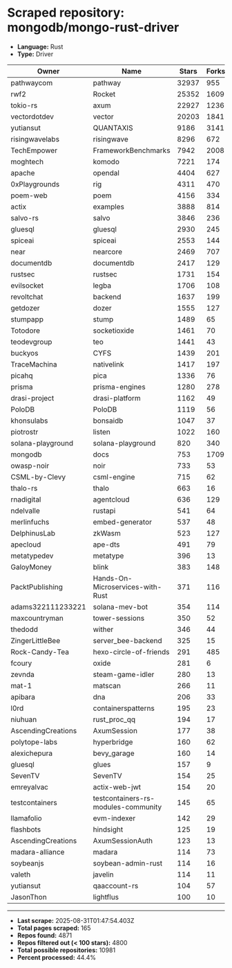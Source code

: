 # Scraped repository: mongodb/mongo-rust-driver
* **Language:** Rust
* **Type:** Driver

| Owner | Name | Stars | Forks | URL |
|---|---|---|---|---|
| pathwaycom | pathway | 32937 | 955 | [link](https://github.com/pathwaycom/pathway) |
| rwf2 | Rocket | 25352 | 1609 | [link](https://github.com/rwf2/Rocket) |
| tokio-rs | axum | 22927 | 1236 | [link](https://github.com/tokio-rs/axum) |
| vectordotdev | vector | 20203 | 1841 | [link](https://github.com/vectordotdev/vector) |
| yutiansut | QUANTAXIS | 9186 | 3141 | [link](https://github.com/yutiansut/QUANTAXIS) |
| risingwavelabs | risingwave | 8296 | 672 | [link](https://github.com/risingwavelabs/risingwave) |
| TechEmpower | FrameworkBenchmarks | 7942 | 2008 | [link](https://github.com/TechEmpower/FrameworkBenchmarks) |
| moghtech | komodo | 7221 | 174 | [link](https://github.com/moghtech/komodo) |
| apache | opendal | 4404 | 627 | [link](https://github.com/apache/opendal) |
| 0xPlaygrounds | rig | 4311 | 470 | [link](https://github.com/0xPlaygrounds/rig) |
| poem-web | poem | 4156 | 334 | [link](https://github.com/poem-web/poem) |
| actix | examples | 3888 | 814 | [link](https://github.com/actix/examples) |
| salvo-rs | salvo | 3846 | 236 | [link](https://github.com/salvo-rs/salvo) |
| gluesql | gluesql | 2930 | 245 | [link](https://github.com/gluesql/gluesql) |
| spiceai | spiceai | 2553 | 144 | [link](https://github.com/spiceai/spiceai) |
| near | nearcore | 2469 | 707 | [link](https://github.com/near/nearcore) |
| documentdb | documentdb | 2417 | 129 | [link](https://github.com/documentdb/documentdb) |
| rustsec | rustsec | 1731 | 154 | [link](https://github.com/rustsec/rustsec) |
| evilsocket | legba | 1706 | 108 | [link](https://github.com/evilsocket/legba) |
| revoltchat | backend | 1637 | 199 | [link](https://github.com/revoltchat/backend) |
| getdozer | dozer | 1555 | 127 | [link](https://github.com/getdozer/dozer) |
| stumpapp | stump | 1489 | 65 | [link](https://github.com/stumpapp/stump) |
| Totodore | socketioxide | 1461 | 70 | [link](https://github.com/Totodore/socketioxide) |
| teodevgroup | teo | 1441 | 43 | [link](https://github.com/teodevgroup/teo) |
| buckyos | CYFS | 1439 | 201 | [link](https://github.com/buckyos/CYFS) |
| TraceMachina | nativelink | 1417 | 197 | [link](https://github.com/TraceMachina/nativelink) |
| picahq | pica | 1336 | 76 | [link](https://github.com/picahq/pica) |
| prisma | prisma-engines | 1280 | 278 | [link](https://github.com/prisma/prisma-engines) |
| drasi-project | drasi-platform | 1162 | 49 | [link](https://github.com/drasi-project/drasi-platform) |
| PoloDB | PoloDB | 1119 | 56 | [link](https://github.com/PoloDB/PoloDB) |
| khonsulabs | bonsaidb | 1047 | 37 | [link](https://github.com/khonsulabs/bonsaidb) |
| piotrostr | listen | 1022 | 160 | [link](https://github.com/piotrostr/listen) |
| solana-playground | solana-playground | 820 | 340 | [link](https://github.com/solana-playground/solana-playground) |
| mongodb | docs | 753 | 1709 | [link](https://github.com/mongodb/docs) |
| owasp-noir | noir | 733 | 53 | [link](https://github.com/owasp-noir/noir) |
| CSML-by-Clevy | csml-engine | 715 | 62 | [link](https://github.com/CSML-by-Clevy/csml-engine) |
| thalo-rs | thalo | 663 | 16 | [link](https://github.com/thalo-rs/thalo) |
| rnadigital | agentcloud | 636 | 129 | [link](https://github.com/rnadigital/agentcloud) |
| ndelvalle | rustapi | 541 | 64 | [link](https://github.com/ndelvalle/rustapi) |
| merlinfuchs | embed-generator | 537 | 48 | [link](https://github.com/merlinfuchs/embed-generator) |
| DelphinusLab | zkWasm | 523 | 127 | [link](https://github.com/DelphinusLab/zkWasm) |
| apecloud | ape-dts | 491 | 79 | [link](https://github.com/apecloud/ape-dts) |
| metatypedev | metatype | 396 | 13 | [link](https://github.com/metatypedev/metatype) |
| GaloyMoney | blink | 383 | 148 | [link](https://github.com/GaloyMoney/blink) |
| PacktPublishing | Hands-On-Microservices-with-Rust | 371 | 116 | [link](https://github.com/PacktPublishing/Hands-On-Microservices-with-Rust) |
| adams322111233221 | solana-mev-bot | 354 | 114 | [link](https://github.com/adams322111233221/solana-mev-bot) |
| maxcountryman | tower-sessions | 350 | 52 | [link](https://github.com/maxcountryman/tower-sessions) |
| thedodd | wither | 346 | 44 | [link](https://github.com/thedodd/wither) |
| ZingerLittleBee | server_bee-backend | 325 | 15 | [link](https://github.com/ZingerLittleBee/server_bee-backend) |
| Rock-Candy-Tea | hexo-circle-of-friends | 291 | 485 | [link](https://github.com/Rock-Candy-Tea/hexo-circle-of-friends) |
| fcoury | oxide | 281 | 6 | [link](https://github.com/fcoury/oxide) |
| zevnda | steam-game-idler | 280 | 13 | [link](https://github.com/zevnda/steam-game-idler) |
| mat-1 | matscan | 266 | 11 | [link](https://github.com/mat-1/matscan) |
| apibara | dna | 206 | 33 | [link](https://github.com/apibara/dna) |
| l0rd | containerspatterns | 195 | 23 | [link](https://github.com/l0rd/containerspatterns) |
| niuhuan | rust_proc_qq | 194 | 17 | [link](https://github.com/niuhuan/rust_proc_qq) |
| AscendingCreations | AxumSession | 177 | 38 | [link](https://github.com/AscendingCreations/AxumSession) |
| polytope-labs | hyperbridge | 160 | 62 | [link](https://github.com/polytope-labs/hyperbridge) |
| alexichepura | bevy_garage | 160 | 14 | [link](https://github.com/alexichepura/bevy_garage) |
| gluesql | glues | 157 | 9 | [link](https://github.com/gluesql/glues) |
| SevenTV | SevenTV | 154 | 25 | [link](https://github.com/SevenTV/SevenTV) |
| emreyalvac | actix-web-jwt | 154 | 20 | [link](https://github.com/emreyalvac/actix-web-jwt) |
| testcontainers | testcontainers-rs-modules-community | 145 | 65 | [link](https://github.com/testcontainers/testcontainers-rs-modules-community) |
| llamafolio | evm-indexer | 142 | 29 | [link](https://github.com/llamafolio/evm-indexer) |
| flashbots | hindsight | 125 | 19 | [link](https://github.com/flashbots/hindsight) |
| AscendingCreations | AxumSessionAuth | 123 | 13 | [link](https://github.com/AscendingCreations/AxumSessionAuth) |
| madara-alliance | madara | 114 | 73 | [link](https://github.com/madara-alliance/madara) |
| soybeanjs | soybean-admin-rust | 114 | 16 | [link](https://github.com/soybeanjs/soybean-admin-rust) |
| valeth | javelin | 114 | 11 | [link](https://github.com/valeth/javelin) |
| yutiansut | qaaccount-rs | 104 | 57 | [link](https://github.com/yutiansut/qaaccount-rs) |
| JasonThon | lightflus | 100 | 10 | [link](https://github.com/JasonThon/lightflus) |

---
* **Last scrape:** 2025-08-31T01:47:54.403Z
* **Total pages scraped:** 165
* **Repos found:** 4871
* **Repos filtered out (< 100 stars):** 4800
* **Total possible repositories:** 10981
* **Percent processed:** 44.4%
